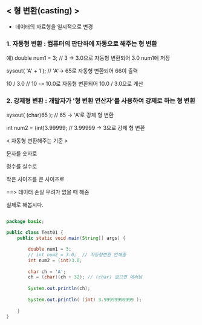 ## < 형 변환(casting) >

- 데이터의 자료형을 일시적으로 변경

### 1. 자동형 변환 : 컴퓨터의 판단하에 자동으로 해주는 형 변환

예) double num1 = 3; // 3 -> 3.0으로 자동형 변환되어 3.0 num1에 저장

sysout( 'A' + 1 ); // 'A'-> 65로 자동형 변환되어 66이 출력

10 / 3.0 // 10 -> 10.0로 자동형 변환되어 10.0 / 3.0으로 계산

### 2. 강제형 변환 : 개발자가 '형 변환 연산자'를 사용하여 강제로 하는 형 변환

sysout( (char)65 ); // 65 -> 'A'로 강제 형 변환

int num2 = (int)3.99999; // 3.99999 -> 3으로 강제 형 변환


< 자동형 변환해주는 기준 >

문자를 숫자로

정수를 실수로

작은 사이즈를 큰 사이즈로

==> 데이터 손실 우려가 없을 때 해줌

실제로 해봅시다.

```java

package basic;

public class Test01 {
	public static void main(String[] args) {

		double num1 = 3; 
		// int num2 = 3.0;  // 자동형변환 안해줌
		int num2 = (int)3.0; 
		
		char ch = 'A'; 
		ch = (char)(ch + 32); // (char) 없으면 에러남
		
		System.out.println(ch);
		
		System.out.println( (int) 3.99999999999 );
		
	}
}
```
